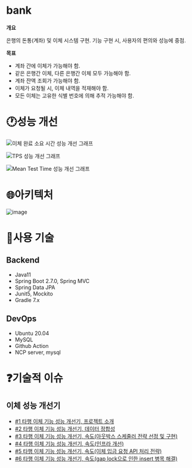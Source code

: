 # **bank**
**개요**

은행의 돈통(계좌) 및 이체 시스템 구현. 기능 구현 시, 사용자의 편의와 성능에 중점.

**목표**

- 계좌 간에 이체가 가능해야 함.
- 같은 은행간 이체, 다른 은행간 이체 모두 가능해야 함.
- 계좌 잔액 조회가 가능해야 함.
- 이체가 요청될 시, 이체 내역을 적재해야 함.
- 모든 이체는 고유한 식별 번호에 의해 추적 가능해야 함.


# **🕐성능 개선**

![이체 완료 소요 시간 성능 개선 그래프](https://user-images.githubusercontent.com/50356726/230307410-4bdad169-7e3d-447d-90f7-d126ab149f50.png)

![TPS 성능 개선 그래프](https://user-images.githubusercontent.com/50356726/230307465-d8bdaa23-fc93-4446-965d-0739ba7f68bc.png)

![Mean Test Time 성능 개선 그래프](https://user-images.githubusercontent.com/50356726/230307459-b5503b8f-b5d0-426f-a0b5-dc47f51e1157.png)

# **🌐아키텍처**

![image](https://user-images.githubusercontent.com/50356726/234209917-4c9f0466-c827-4f37-8741-0dd782993bfa.png)

# **🔧사용 기술**
## Backend
- Java11
- Spring Boot 2.7.0, Spring MVC
- Spring Data JPA
- Junit5, Mockito
- Gradle 7.x

## DevOps
- Ubuntu 20.04
- MySQL
- Github Action
- NCP server, mysql

# **❓기술적 이슈**
## 이체 성능 개선기
- [#1 타행 이체 기능 성능 개선기, 프로젝트 소개](https://ujkim-game.tistory.com/90)
- [#2 타행 이체 기능 성능 개선기, 데이터 정합성](https://ujkim-game.tistory.com/91)
- [#3 타행 이체 기능 성능 개선기, 속도(아웃박스 스케줄러 전략 선정 및 구현)](https://ujkim-game.tistory.com/92)
- [#4 타행 이체 기능 성능 개선기, 속도(인프라 개선)](https://ujkim-game.tistory.com/93)
- [#5 타행 이체 기능 성능 개선기, 속도(이체 입금 요청 API 처리 전략)](https://ujkim-game.tistory.com/94)
- [#6 타행 이체 기능 성능 개선기, 속도(gap lock으로 인한 insert 병목 해결)](https://ujkim-game.tistory.com/96)
